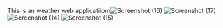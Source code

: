 This is an weather web applicatiiom![Screenshot (16)](https://github.com/chetan-rajput45/weather-webapp/assets/152846172/fcf4cead-b756-43ec-a2a3-59e7689bb8bc)
![Screenshot (17)](https://github.com/chetan-rajput45/weather-webapp/assets/152846172/e9d99699-7a56-4010-9905-d9dcf4e473ee)
![Screenshot (14)](https://github.com/chetan-rajput45/weather-webapp/assets/152846172/e4656774-fa2e-4bd6-a30e-5d31716237fa)
![Screenshot (15)](https://github.com/chetan-rajput45/weather-webapp/assets/152846172/e8e7876a-2417-4b47-af0d-7eb2a72d1036)

